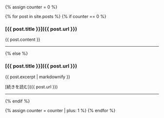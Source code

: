 {% assign counter = 0 %}

{% for post in site.posts %}
  {% if counter == 0 %}
  <!-- 最新記事（1つだけ全文表示） -->
  ### [{{ post.title }}]({{ post.url }})
  
  {{ post.content }}

  ---
  {% else %}
  <!-- 2つ目以降（抜粋＋続きを読む） -->
  ### [{{ post.title }}]({{ post.url }})

  {{ post.excerpt | markdownify }}

  [続きを読む]({{ post.url }})

  ---
  {% endif %}
  
  {% assign counter = counter | plus: 1 %}
{% endfor %}
